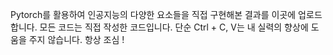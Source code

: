 Pytorch를 활용하여 인공지능의 다양한 요소들을 직접 구현해본 결과를 이곳에 업로드합니다.
모든 코드는 직접 작성한 코드입니다. 단순 Ctrl + C, V는 내 실력의 향상에 도움을 주지 않습니다. 항상 조심 !
